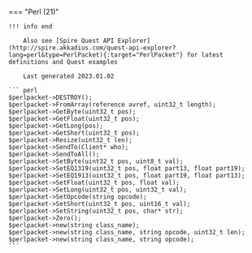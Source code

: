 === "Perl (21)"

    !!! info end

        Also see [Spire Quest API Explorer](http://spire.akkadius.com/quest-api-explorer?lang=perl&type=PerlPacket){:target="PerlPacket"} for latest definitions and Quest examples

        Last generated 2023.01.02

    ``` perl
    $perlpacket->DESTROY();
    $perlpacket->FromArray(reference avref, uint32_t length);
    $perlpacket->GetByte(uint32_t pos);
    $perlpacket->GetFloat(uint32_t pos);
    $perlpacket->GetLong(pos);
    $perlpacket->GetShort(uint32_t pos);
    $perlpacket->Resize(uint32_t len);
    $perlpacket->SendTo(Client* who);
    $perlpacket->SendToAll();
    $perlpacket->SetByte(uint32_t pos, uint8_t val);
    $perlpacket->SetEQ1319(uint32_t pos, float part13, float part19);
    $perlpacket->SetEQ1913(uint32_t pos, float part19, float part13);
    $perlpacket->SetFloat(uint32_t pos, float val);
    $perlpacket->SetLong(uint32_t pos, uint32_t val);
    $perlpacket->SetOpcode(string opcode);
    $perlpacket->SetShort(uint32_t pos, uint16_t val);
    $perlpacket->SetString(uint32_t pos, char* str);
    $perlpacket->Zero();
    $perlpacket->new(string class_name);
    $perlpacket->new(string class_name, string opcode, uint32_t len);
    $perlpacket->new(string class_name, string opcode);
    ```
